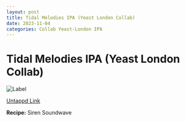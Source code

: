 ```yaml
---
layout: post
title: Tidal Melodies IPA (Yeast London Collab)
date: 2023-11-04
categories: Collab Yeast-London IPA
---
```

# Tidal Melodies IPA (Yeast London Collab)

![Label](https://assets.untappd.com/site/beer_logos_hd/beer-5625665_64080_hd.jpeg)

[Untappd Link](https://untp.beer/yNA2p)

__Recipe:__ Siren Soundwave
